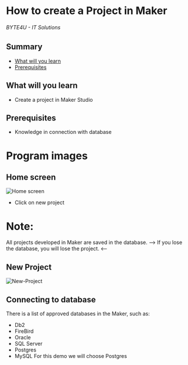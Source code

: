 # How to create a Project in Maker
###### BYTE4U - IT Solutions

## Summary
- [What will you learn](#What-will-you-learn)
- [Prerequisites](#Prerequisites)

## What will you learn
- Create a project in Maker Studio

## Prerequisites

- Knowledge in connection with database
  
# Program images

## Home screen

![Home screen](https://user-images.githubusercontent.com/77403094/136837831-1558e124-81ea-48c1-b00f-b321dca2040f.jpeg)

- Click on new project

# Note:
  All projects developed in Maker are saved in the database.
  --> If you lose the database, you will lose the project. <--
  
  ## New Project
  
  ![New-Project](https://user-images.githubusercontent.com/77403094/136843036-d1933776-fcb3-4b69-a8fc-a35cf9ad596d.jpeg)

## Connecting to database
There is a list of approved databases in the Maker, such as:
- Db2
- FireBird
- Oracle
- SQL Server
- Postgres
- MySQL
  For this demo we will choose Postgres          
